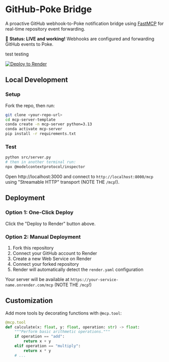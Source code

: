# GitHub-Poke Bridge

A proactive GitHub webhook-to-Poke notification bridge using [FastMCP](https://github.com/jlowin/fastmcp) for real-time repository event forwarding.

🚀 **Status: LIVE and working!** Webhooks are configured and forwarding GitHub events to Poke.

test testing

[![Deploy to Render](https://render.com/images/deploy-to-render-button.svg)](https://render.com/deploy?repo=https://github.com/aeastr/github-poke-bridge)

## Local Development

### Setup

Fork the repo, then run:

```bash
git clone <your-repo-url>
cd mcp-server-template
conda create -n mcp-server python=3.13
conda activate mcp-server
pip install -r requirements.txt
```

### Test

```bash
python src/server.py
# then in another terminal run:
npx @modelcontextprotocol/inspector
```

Open http://localhost:3000 and connect to `http://localhost:8000/mcp` using "Streamable HTTP" transport (NOTE THE `/mcp`!).

## Deployment

### Option 1: One-Click Deploy
Click the "Deploy to Render" button above.

### Option 2: Manual Deployment
1. Fork this repository
2. Connect your GitHub account to Render
3. Create a new Web Service on Render
4. Connect your forked repository
5. Render will automatically detect the `render.yaml` configuration

Your server will be available at `https://your-service-name.onrender.com/mcp` (NOTE THE `/mcp`!)

## Customization

Add more tools by decorating functions with `@mcp.tool`:

```python
@mcp.tool
def calculate(x: float, y: float, operation: str) -> float:
    """Perform basic arithmetic operations."""
    if operation == "add":
        return x + y
    elif operation == "multiply":
        return x * y
    # ...
```
